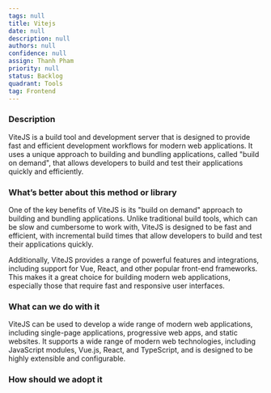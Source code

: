 ```yaml
---
tags: null
title: Vitejs
date: null
description: null
authors: null
confidence: null
assign: Thanh Pham
priority: null
status: Backlog
quadrant: Tools
tag: Frontend
---
```


<!-- table_of_contents 5df89459-f078-4396-857b-8b01aba6afd5 -->

### Description

ViteJS is a build tool and development server that is designed to provide fast and efficient development workflows for modern web applications. It uses a unique approach to building and bundling applications, called "build on demand", that allows developers to build and test their applications quickly and efficiently.

### What’s better about this method or library

One of the key benefits of ViteJS is its "build on demand" approach to building and bundling applications. Unlike traditional build tools, which can be slow and cumbersome to work with, ViteJS is designed to be fast and efficient, with incremental build times that allow developers to build and test their applications quickly.

Additionally, ViteJS provides a range of powerful features and integrations, including support for Vue, React, and other popular front-end frameworks. This makes it a great choice for building modern web applications, especially those that require fast and responsive user interfaces.

### What can we do with it

ViteJS can be used to develop a wide range of modern web applications, including single-page applications, progressive web apps, and static websites. It supports a wide range of modern web technologies, including JavaScript modules, Vue.js, React, and TypeScript, and is designed to be highly extensible and configurable.

### How should we adopt it

<!-- child_database 91331927-80eb-4985-81f7-a7a77b2791de -->
